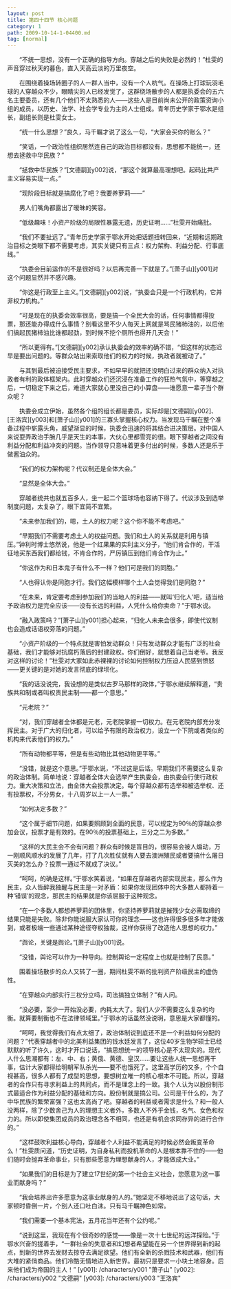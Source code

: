```yaml
---
layout: post
title: 第四十四节 核心问题
category: 1
path: 2009-10-14-1-04400.md
tag: [normal]
---
```


　　“不统一思想，没有一个正确的指导方向。穿越之后的失败是必然的！”杜雯的声音穿过秋天的暮色，直入天高云淡的万里夜空。

　　在围绕着操场转圈子的人一群人当中，没有一个人吭气。在操场上打球玩羽毛球的人穿越众不少，眼睛尖的人已经发觉了，这群绕场散步的人都是执委会的五六名主要委员，还有几个他们不太熟悉的人——这些人是目前尚未公开的政策资询小组的成员，以历史、法学、社会学专业为主的人士组成。青年历史学家于鄂水是组长，副组长则是杜雯女士。

　　“统一什么思想？”良久，马千瞩才说了这么一句，“大家会买你的账么？”

　　“笑话，一个政治性组织居然连自己的政治目标都没有，思想都不能统一，还想去拯救中华民族？”

　　“拯救中华民族？”[文德嗣][y002]说，“那这个就算最高理想吧。起码比共产主义容易实现一点。”

　　“现阶段目标就是搞腐化了吧？我要养萝莉——”

　　男人们嘴角都露出了暧昧的笑容。

　　“低级趣味！小资产阶级的局限性暴露无遗，历史证明……”杜雯开始痛批。

　　“我们不要扯远了。”青年历史学家于鄂水开始把话题扭转回来，“近期和远期政治目标之类眼下都不需要考虑，其实关键只有三点：权力架构、利益分配、行事底线。”

　　“执委会目前运作的不是很好吗？以后再完善一下就是了。”[萧子山][y001]对这个问题显然并不感兴趣。

　　“你这是行政至上主义。”[文德嗣][y002]说，“执委会只是一个行政机构，它并非权力机构。”

　　“可是现在的执委会效率很高，要是搞一个全民大会的话，任何事情都得投票，那还能办得成什么事情？别看这里不少人每天上网就是骂民猪柿油的，以后他们搞起民猪柿油比谁都起劲，到时候不挖个厕所也得开几天会！”

　　“所以更得有。”[文德嗣][y002]承认执委会的效率的确不错，“但这样的状态迟早是要出问题的。等群众站出来索取他们的权力的时候，执政者就被动了。”

　　与其到最后被迫接受民主要求，不如早早的就把还没明白过来的群众纳入对执政者有利的政体框架内。此时穿越众们还沉浸在准备工作的狂热气氛中，等穿越之后，一切稳定下来之后，难道大家就心里没自己的小算盘——谁愿意一辈子当个群众呢？

　　执委会成立伊始，虽然各个组的组长都是委员，实际却是[文德嗣][y002]、[王洛宾][y003]和[萧子山][y001]的三寡头掌握核心权力。当发现马千瞩在整个准备过程中崭露头角，威望渐显的时候，执委会迅速的将其结合进决策层。对中国人来说耍弄政治手腕几乎是天生的本事，大伙心里都雪亮的很。眼下穿越者之间没有利益分配和利益冲突的问题。当作领导只意味着更多付出的时候，多数人还是乐于做酱油众的。

　　“我们的权力架构呢？代议制还是全体大会。”

　　“显然是全体大会。”

　　穿越者统共也就五百多人，坐一起二个篮球场也容纳下得了。代议涉及到选举制度问题，太复杂了，眼下宜简不宜繁。

　　“未来参加我们的，嗯，土人的权力呢？这个你不能不考虑吧。”

　　“早期我们不需要考虑土人的权益问题。我们和土人的关系就是利用与镇压。”钟利时博士悠然说，他是一个红果果的实利主义分子，“他们肯合作的，干活征地买东西我们都给钱，不肯合作的，严厉镇压到他们肯合作为止。”

　　“你这作为和日本鬼子有什么不一样？他们可是我们的同胞。”

　　“人也得认你是同胞才行。我们这幅模样哪个土人会觉得我们是同胞？”

　　“在未来，肯定要考虑到参加我们的当地人的利益——就叫‘归化人’吧，适当给予政治权力是完全应该——没有长远的利益，人凭什么给你卖命？”于鄂水说。

　　“融入政策吗？”[萧子山][y001]担心起来，“归化人未来会很多，即使代议制也会造成话语权旁落的问题。”

　　“小资产阶级的一个特点就是害怕发动群众！只有发动群众才能有广泛的社会基础，我们才能够对抗腐朽落后的封建政权。你们倒好，就想着自己当老爷。我反对这样的讨论！”杜雯对大家如此赤裸裸的讨论如何控制权力压迫人民感到愤怒——更关键的是对她的发言彻底的绿坝化。

　　“我的话没说完，我设想的是类似古罗马那样的政体，”于鄂水继续解释道，“贵族共和制或者叫权贵民主制——都一个意思。”

　　“元老院？”

　　“对，我们穿越者全体都是元老，元老院掌握一切权力。在元老院内部充分发挥民主。对于广大的归化者，可以给予有限的政治权力，设立一个下院或者类似的机构来代表他们的权力。”

　　“所有动物都平等，但是有些动物比其他动物更平等。”

　　“没错，就是这个意思。”于鄂水说，“不过这是后话。早期我们不需要这么复杂的政治体制。简单地说：穿越者全体大会选举产生执委会，由执委会行使行政权力。重大决策和立法，由全体大会投票决定。每个穿越众都有选举和被选举权、还有投票权，不分男女，十八周岁以上一人一票。”

　　“如何决定多数？”

　　“这个属于细节问题，如果要照顾到全面的民意，可以规定为90％的穿越众参加会议，投票才是有效的。在90％的投票基础上，三分之二为多数。”

　　“这样的大民主会不会有问题？群众有时候是盲目的，很容易会被人煽动，万一刚顺风顺水的发展了几年，打了几次胜仗就有人要去澳洲殖民或者要搞什么屠日灭美的怎么办？投票一通过不就成了决议。”

　　“呵呵，的确是这样。”于鄂水笑着说，“如果在穿越者内部实现民主，那么作为民主，众人皆醉我独醒与民主是一对矛盾：如果你发现团体中的大多数人都持着一种‘错误’的观念，那民主的结果就是你该屈服于这种观念。

　　“在一个多数人都想养萝莉的团体里，你坚持养萝莉就是摧残少女必需取缔的结果只能是失败。除非你能说服大家认可你的理念——这也许得很多很多年才能做到，或者极端一些通过某种途径夺权独裁，这样你获得了改造他人思想的权力。”

　　“舆论，关键是舆论。”[萧子山][y001]说。

　　“没错，舆论可以作为一种导向。控制舆论一定程度上也就是控制了民意。”

　　围着操场散步的众人又转了一圈，期间杜雯不断的批判资产阶级民主的虚伪性。

　　“在穿越众内部实行三权分立吗，司法搞独立体制？”有人问。

　　“没必要，至少一开始没必要，内耗太大了。我们人少不需要这么复杂的均衡。就算要制衡也不在法律领域里。”于鄂水的话虽然没说明，意思是大家都懂的。

　　“呵呵，我觉得我们有点太细了，政治体制说到底还不是一个利益如何分配的问题？”代表穿越者中的北美利益集团的钱水廷发言了，这位40岁生物学硕士已经默默的听了许久，这时才开口说话，“搞思想统一的领导核心是不太现实的。现代人什么思潮都有：左、中、右；黄俄、黄德、皇汉……要让这些人统一思想再干事，估计大家都得给明朝军队杀光——要不也饿死了。这里高学历的又多，个个自视甚高，很多人都有了成型的思想，要想树立唯一的核心根本不可能。所以，穿越者的合作只有寻求利益上的共同点，而不是理念上的一致。我个人认为以股份制形式最适合作为利益分配的基础和方向。股份制就是搞公司。公司是干什么的，为了中华民族的繁荣富强？这也太高尚了吧。穿越者的利益或者需求是什么？和一般人没两样，除了少数舍己为人的理想主义者外，多数人不外乎金钱，名气、女色和权力的。所以即使集团成员的政治理念各不相同，也还是有机会求同存异的进行合作的。”

　　“这样鼓吹利益核心导向，穿越者个人利益不能满足的时候必然会叛变革命么！”杜雯质问道，“历史证明，为自身私利而投机革命的人是根本靠不住的——他们随时会抛弃革命事业，只有那些愿意为理想献身的人，才能做成大业。”

　　“如果我们的目标是为了建立17世纪的第一个社会主义社会，您愿意为这一事业而献身吗？”

　　“我会培养出许多愿意为这事业献身的人的。”她坚定不移地说出了这句话，大家顿时昏倒一片，个别人还口吐白沫。只有马千瞩神色如常。

　　“我们需要一个基本宪法，五月花当年还有个公约呢。”

　　“说到这里，我现在有个很奇妙的感觉——像是一次十七世纪的远洋探险。”于鄂水兴奋的搓着手，“一群社会的失意者和幻想者希望能在另一个世界得到新的起点，到新的世界去发财去掠夺去满足欲望。他们有全新的杀戮技术和武器，他们有大堆的紧俏商品。他们冷酷无情地进入新世界。最初只是要求一小块土地容身。后来他们成为帝国的主人！”
[y001]: /characters/y001 "萧子山"
[y002]: /characters/y002 "文德嗣"
[y003]: /characters/y003 "王洛宾"
